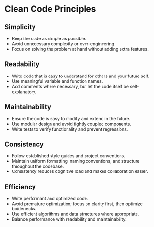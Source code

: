 # Clean Code Principles

## Simplicity
- Keep the code as simple as possible.
- Avoid unnecessary complexity or over-engineering.
- Focus on solving the problem at hand without adding extra features.

## Readability
- Write code that is easy to understand for others and your future self.
- Use meaningful variable and function names.
- Add comments where necessary, but let the code itself be self-explanatory.

## Maintainability
- Ensure the code is easy to modify and extend in the future.
- Use modular design and avoid tightly coupled components.
- Write tests to verify functionality and prevent regressions.

## Consistency
- Follow established style guides and project conventions.
- Maintain uniform formatting, naming conventions, and structure throughout the codebase.
- Consistency reduces cognitive load and makes collaboration easier.

## Efficiency
- Write performant and optimized code.
- Avoid premature optimization; focus on clarity first, then optimize bottlenecks.
- Use efficient algorithms and data structures where appropriate.
- Balance performance with readability and maintainability.